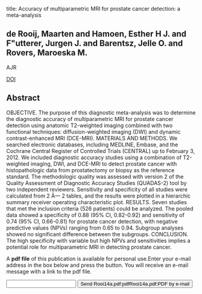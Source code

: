 title: Accuracy of multiparametric MRI for prostate cancer detection: a meta-analysis

## de Rooij, Maarten and Hamoen, Esther H J. and F"utterer, Jurgen J. and Barentsz, Jelle O. and Rovers, Maroeska M.
AJR

<a href="https://doi.org/10.2214/AJR.13.11046">DOI</a>

## Abstract
OBJECTIVE. The purpose of this diagnostic meta-analysis was to determine the diagnostic accuracy of multiparametric MRI for prostate cancer detection using anatomic T2-weighted imaging combined with two functional techniques: diffusion-weighted imaging (DWI) and dynamic contrast-enhanced MRI (DCE-MRI). MATERIALS AND METHODS. We searched electronic databases, including MEDLINE, Embase, and the Cochrane Central Register of Controlled Trials (CENTRAL) up to February 3, 2012. We included diagnostic accuracy studies using a combination of T2-weighted imaging, DWI, and DCE-MRI to detect prostate cancer with histopathologic data from prostatectomy or biopsy as the reference standard. The methodologic quality was assessed with version 2 of the Quality Assessment of Diagnostic Accuracy Studies (QUADAS-2) tool by two independent reviewers. Sensitivity and specificity of all studies were calculated from 2 Ã— 2 tables, and the results were plotted in a hierarchic summary receiver operating characteristic plot. RESULTS. Seven studies that met the inclusion criteria (526 patients) could be analyzed. The pooled data showed a specificity of 0.88 (95% CI, 0.82-0.92) and sensitivity of 0.74 (95% CI, 0.66-0.81) for prostate cancer detection, with negative predictive values (NPVs) ranging from 0.65 to 0.94. Subgroup analyses showed no significant difference between the subgroups. CONCLUSION. The high specificity with variable but high NPVs and sensitivities implies a potential role for multiparametric MRI in detecting prostate cancer.

A <b>pdf file</b> of this publication is available for personal use.Enter your e-mail address in the box below and press the button. You will receive an e-mail message with a link to the pdf file.
<form action="sender.php">  <input type="text" name="email">  <input type="submit" value="Send Rooi14a.pdf:pdfRooi14a.pdf:PDF by e-mail"></form>